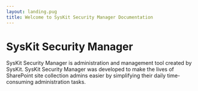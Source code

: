 ```yaml
---
layout: landing.pug
title: Welcome to SysKit Security Manager Documentation
---
```


# SysKit Security Manager

SysKit Security Manager is administration and management tool created by SysKit. SysKit Security Manager was developed to make the lives of SharePoint site collection admins easier by simplifying their daily time-consuming administration tasks.

